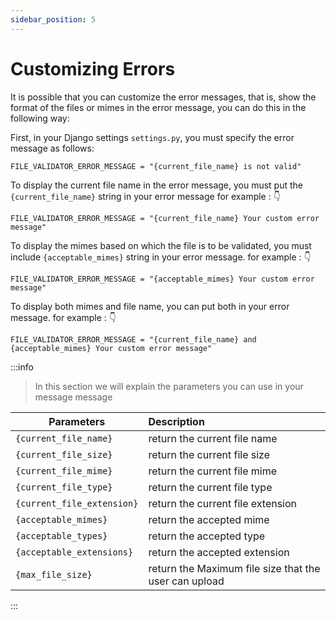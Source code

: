 ```yaml
---
sidebar_position: 5
---
```


# Customizing Errors

It is possible that you can customize the error messages, that is, show the format of the files or mimes in the error message, you can do this in the following way:

First, in your Django settings `settings.py`, you must specify the error message as follows:
```
FILE_VALIDATOR_ERROR_MESSAGE = "{current_file_name} is not valid"
```
To display the current file name in the error message, you must put the `{current_file_name}` string in your error message for example : 👇
```
FILE_VALIDATOR_ERROR_MESSAGE = "{current_file_name} Your custom error message"
```
To display the mimes based on which the file is to be validated, you must include `{acceptable_mimes}` string in your error message. for example : 👇
```
FILE_VALIDATOR_ERROR_MESSAGE = "{acceptable_mimes} Your custom error message"
```
To display both mimes and file name, you can put both in your error message. for example : 👇
```
FILE_VALIDATOR_ERROR_MESSAGE = "{current_file_name} and {acceptable_mimes} Your custom error message"
```

:::info

> In this section we will explain the parameters you can use in your message message

| Parameters                 | Description                                           |
|----------------------------|:------------------------------------------------------|
| `{current_file_name}`      | return the current file name                          |
| `{current_file_size}`      | return the current file size                          |
| `{current_file_mime}`      | return the current file mime                          |
| `{current_file_type}`      | return the current file type                          |
| `{current_file_extension}` | return the current file extension                     |
| `{acceptable_mimes}`       | return the accepted mime                              |
| `{acceptable_types}`       | return the accepted type                              |
| `{acceptable_extensions}`  | return the accepted extension                         |
| `{max_file_size}`          | return the Maximum file size that the user can upload |


:::
